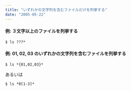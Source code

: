 ```yaml
---
title: "いずれかの文字列を含むファイルだけを列挙する"
date: "2005-05-22"
---
```


#### 例: ３文字以上のファイルを列挙する

```
$ ls ???*
```


#### 例: 01, 02, 03 のいずれかの文字列を含むファイルを列挙する

```
$ ls *{01,02,03}*
```

あるいは

```
$ ls *0[1-3]*
```

